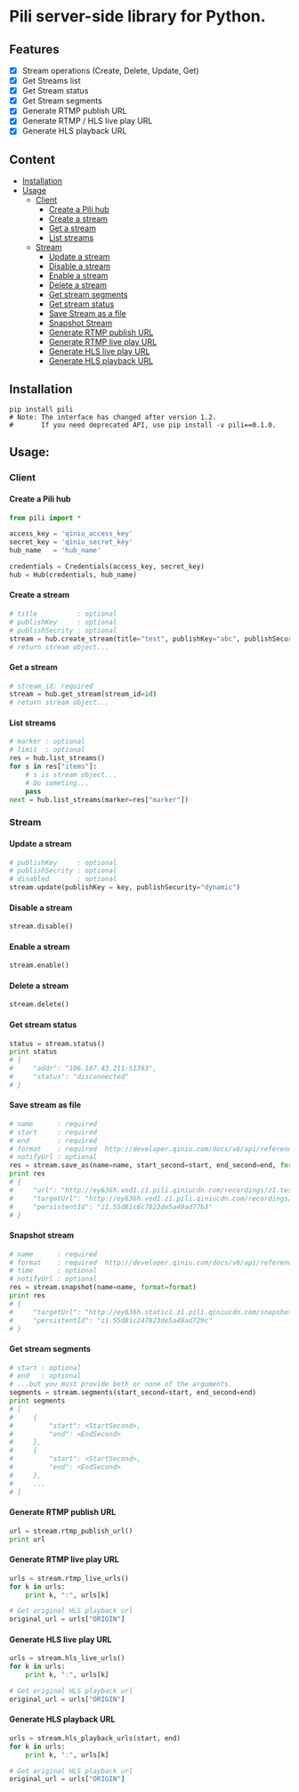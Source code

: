 # Pili server-side library for Python.

## Features

- [x] Stream operations (Create, Delete, Update, Get)
- [x] Get Streams list
- [x] Get Stream status
- [x] Get Stream segments
- [x] Generate RTMP publish URL
- [x] Generate RTMP / HLS live play URL
- [x] Generate HLS playback URL

## Content

- [Installation](#installation)
- [Usage](#usage)
    - [Client](#hub)
        - [Create a Pili hub](#create-a-pili-hub)
        - [Create a stream](#create-a-stream)
        - [Get a stream](#get-a-stream)
        - [List streams](#list-streams)
    - [Stream](#stream)
        - [Update a stream](#update-a-stream)
        - [Disable a stream](#disable-a-stream)
        - [Enable a stream](#enable-a-stream)
        - [Delete a stream](#delete-a-stream)
        - [Get stream segments](#get-stream-segments)
        - [Get stream status](#get-stream-status)
        - [Save Stream as a file](#save-stream-as-file)
        - [Snapshot Stream](#snapshot-stream)
        - [Generate RTMP publish URL](#generate-rtmp-publish-url)
        - [Generate RTMP live play URL](#generate-rtmp-live-play-url)
        - [Generate HLS live play URL](#generate-hls-live-play-url)
        - [Generate HLS playback URL](#generate-hls-playback-url)

## Installation

```shell
pip install pili
# Note: The interface has changed after version 1.2.
#       If you need deprecated API, use pip install -v pili==0.1.0.
```

## Usage:

### Client

#### Create a Pili hub

```python
from pili import *

access_key = 'qiniu_access_key' 
secret_key = 'qiniu_secret_key'
hub_name   = 'hub_name'

credentials = Credentials(access_key, secret_key)
hub = Hub(credentials, hub_name)
```

#### Create a stream

```python
# title          : optional
# publishKey     : optional
# publishSecrity : optional
stream = hub.create_stream(title="test", publishKey="abc", publishSecurity="static")
# return stream object...
```

#### Get a stream

```python
# stream_id: required
stream = hub.get_stream(stream_id=id)
# return stream object...
```

#### List streams
```python
# marker : optional
# limit  : optional
res = hub.list_streams()
for s in res["items"]:
    # s is stream object...
    # Do someting...
    pass
next = hub.list_streams(marker=res["marker"])
```

### Stream

#### Update a stream
```python
# publishKey     : optional
# publishSecrity : optional
# disabled       : optional
stream.update(publishKey = key, publishSecurity="dynamic")
```

#### Disable a stream
```python
stream.disable()
```

#### Enable a stream
```python
stream.enable()
```

#### Delete a stream
```python
stream.delete()
```

#### Get stream status
```python
status = stream.status()
print status
# {
#     "addr": "106.187.43.211:51393",
#     "status": "disconnected"
# }
```

#### Save stream as file
```python
# name      : required
# start     : required
# end       : required
# format    : required  http://developer.qiniu.com/docs/v6/api/reference/fop/av/avthumb.html
# notifyUrl : optional 
res = stream.save_as(name=name, start_second=start, end_second=end, format=format)
print res
# {
#     "url": "http://ey636h.vod1.z1.pili.qiniucdn.com/recordings/z1.test-hub.55d81a72e3ba5723280000ec/videoName.m3u8",
#     "targetUrl": "http://ey636h.vod1.z1.pili.qiniucdn.com/recordings/z1.test-hub.55d81a72e3ba5723280000ec/videoName.mp4",
#     "persistentId": "z1.55d81c6c7823de5a49ad77b3"
# }
```

#### Snapshot stream
```python
# name      : required
# format    : required  http://developer.qiniu.com/docs/v6/api/reference/fop/av/avthumb.html
# time      : optional
# notifyUrl : optional 
res = stream.snapshot(name=name, format=format)
print res
# {
#     "targetUrl": "http://ey636h.static1.z1.pili.qiniucdn.com/snapshots/z1.test-hub.55d81a72e3ba5723280000ec/imageName.jpg",
#     "persistentId": "z1.55d81c247823de5a49ad729c"
# }
```

#### Get stream segments
```python
# start : optional
# end   : optional
# ...but you must provide both or none of the arguments.
segments = stream.segments(start_second=start, end_second=end)
print segments
# [
#     {
#         "start": <StartSecond>,
#         "end": <EndSecond>
#     },
#     {
#         "start": <StartSecond>,
#         "end": <EndSecond>
#     },
#     ...
# ]
```

#### Generate RTMP publish URL
```python
url = stream.rtmp_publish_url()
print url
```

#### Generate RTMP live play URL
```python
urls = stream.rtmp_live_urls()
for k in urls:
    print k, ":", urls[k]

# Get original HLS playback url
original_url = urls["ORIGIN"]
```

#### Generate HLS live play URL
```python
urls = stream.hls_live_urls()
for k in urls:
    print k, ":", urls[k]

# Get original HLS playback url
original_url = urls["ORIGIN"]
```
    
#### Generate HLS playback URL

```python
urls = stream.hls_playback_urls(start, end)
for k in urls:
    print k, ":", urls[k]

# Get original HLS playback url
original_url = urls["ORIGIN"]
```

